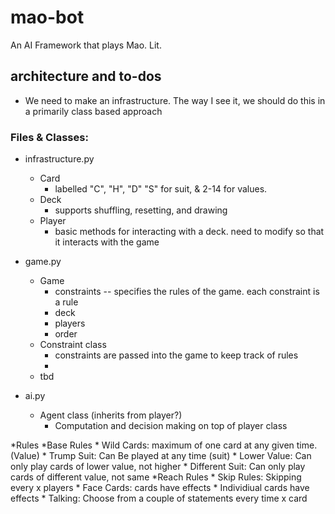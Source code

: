 # mao-bot
An AI Framework that plays Mao. Lit.

## architecture and to-dos
* We need to make an infrastructure. The way I see it, we should do this in a primarily class based approach

### Files & Classes:
* infrastructure.py
	* Card
		* labelled "C", "H", "D" "S" for suit, & 2-14 for values.
	* Deck 
		* supports shuffling, resetting, and drawing
	* Player
		* basic methods for interacting with a deck. need to modify so that it interacts with the game
	
* game.py
	* Game
		* constraints -- specifies the rules of the game. each constraint is a rule
		* deck
		* players
		* order
	* Constraint class
		* constraints are passed into the game to keep track of rules
		* 
	* tbd

* ai.py
	* Agent class (inherits from player?)
		* Computation and decision making on top of player class
		
*Rules
	*Base Rules
		* Wild Cards: maximum of one card at any given time. (Value)
		* Trump Suit: Can Be played at any time (suit)
		* Lower Value: Can only play cards of lower value, not higher
		* Different Suit: Can only play cards of different value, not same
	*Reach Rules
		* Skip Rules: Skipping every x players
		* Face Cards: cards have effects
		* Individiual cards have effects
		* Talking: Choose from a couple of statements every time x card
